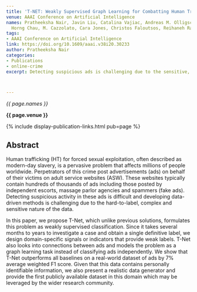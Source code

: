 ```yaml
---
title: 'T-NET: Weakly Supervised Graph Learning for Combatting Human Trafficking'
venue: AAAI Conference on Artificial Intelligence
names: Pratheeksha Nair, Javin Liu, Catalina Vajiac, Andreas M. Olligschlaeger, Duen
  Horng Chau, M. Cazzolato, Cara Jones, Christos Faloutsos, Reihaneh Rabbany
tags:
- AAAI Conference on Artificial Intelligence
link: https://doi.org/10.1609/aaai.v38i20.30233
author: Pratheeksha Nair
categories: 
- Publications
- online-crime
excerpt: Detecting suspicious ads is challenging due to the sensitive, complex, and unlabeled nature of the data. T-Net addresses this as a weakly supervised graph learning task, leveraging domain-specific signals and ad connections. It introduces a synthetic dataset to aid research while safeguarding privacy.



---
```


*{{ page.names }}*

**{{ page.venue }}**

{% include display-publication-links.html pub=page %}

## Abstract

Human trafficking (HT) for forced sexual exploitation, often described as modern-day slavery, is a pervasive problem that affects millions of people worldwide. Perpetrators of this crime post advertisements (ads) on behalf of their victims on adult service websites (ASW). These websites typically contain hundreds of thousands of ads including those posted by independent escorts, massage parlor agencies and spammers (fake ads). Detecting suspicious activity in these ads is difficult and developing data-driven methods is challenging due to the hard-to-label, complex and sensitive nature of the data. 

In this paper, we propose T-Net, which unlike previous solutions, formulates this problem as weakly supervised classification. Since it takes several months to years to investigate a case and obtain a single definitive label, we design domain-specific signals or indicators that provide weak labels. T-Net also looks into connections between ads and models the problem as a graph learning task instead of classifying ads independently. We show that T-Net outperforms all baselines on a real-world dataset of ads by 7% average weighted F1 score. Given that this data contains personally identifiable information, we also present a realistic data generator and provide the first publicly available dataset in this domain which may be leveraged by the wider research community.